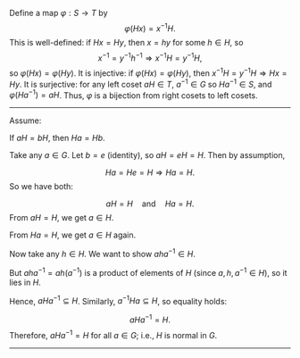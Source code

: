 
Define a map $\varphi: S \to T$ by
$$\varphi(Hx) = x^{-1}H.$$This is well-defined: if $Hx = Hy$, then $x = hy$ for some $h \in H$, so
$$x^{-1} = y^{-1} h^{-1} \Rightarrow x^{-1}H = y^{-1}H,$$so $\varphi(Hx) = \varphi(Hy)$.
It is injective: if $\varphi(Hx) = \varphi(Hy)$, then $x^{-1}H = y^{-1}H \Rightarrow Hx = Hy$.
It is surjective: for any left coset $aH \in T$, $a^{-1} \in G$ so $H a^{-1} \in S$, and $\varphi(H a^{-1}) = a H$.
Thus, $\varphi$ is a bijection from right cosets to left cosets.

----
Assume:

If $aH = bH$, then $Ha = Hb$.

Take any $a \in G$. Let $b = e$ (identity), so $aH = eH = H$. Then by assumption,

$$Ha = He = H \Rightarrow Ha = H.$$So we have both:

$$aH = H \quad \text{and} \quad Ha = H.$$From $aH = H$, we get $a \in H$.

  

From $Ha = H$, we get $a \in H$ again.

Now take any $h \in H$. We want to show $a h a^{-1} \in H$.

But $a h a^{-1} = a h (a^{-1})$ is a product of elements of $H$ (since $a, h, a^{-1} \in H$), so it lies in $H$.

Hence, $a H a^{-1} \subseteq H$. Similarly, $a^{-1} H a \subseteq H$, so equality holds:

$$a H a^{-1} = H.$$Therefore, $a H a^{-1} = H$ for all $a \in G$; i.e., $H$ is normal in $G$.

---